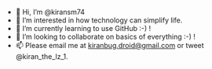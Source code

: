 - 👋 Hi, I’m @kiransm74
- 👀 I’m interested in how technology can simplify life.
- 🌱 I’m currently learning to use GitHub :-) !
- 💞️ I’m looking to collaborate on basics of everything :-) !
- 📫 Please email me at kiranbug.droid@gmail.com or tweet @kiran_the_lz_1.

<!---
kiransm74/kiransm74 is a ✨ special ✨ repository because its `README.md` (this file) appears on your GitHub profile.
You can click the Preview link to take a look at your changes.
--->
